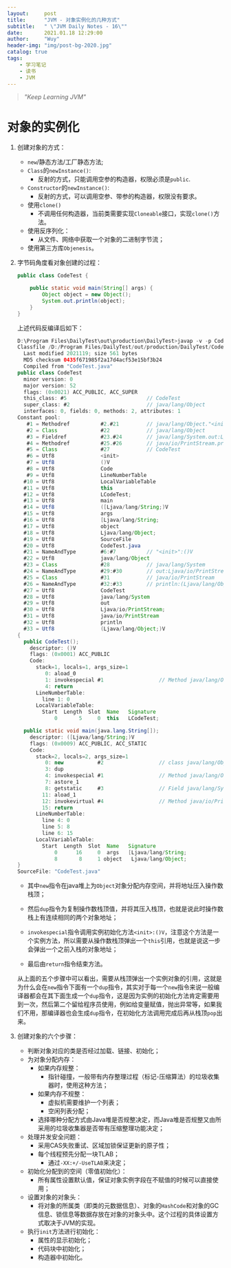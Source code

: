 ```yaml
---
layout:     post
title:      "JVM - 对象实例化的几种方式"
subtitle:   " \"JVM Daily Notes - 16\""
date:       2021.01.18 12:29:00
author:     "Wuy"
header-img: "img/post-bg-2020.jpg"
catalog: true
tags:
    - 学习笔记
    - 读书
    - JVM
---
```


> *"Keep Learning JVM"*

# 对象的实例化

1. 创建对象的方式：
   - `new`/静态方法/工厂静态方法;
   - `Class`的`newInstance()`:
     - 反射的方式，只能调用空参的构造器，权限必须是`public`.
   - `Constructor`的`newInstance()`:
     - 反射的方式，可以调用空参、带参的构造器，权限没有要求。
   - 使用`clone()`
     - 不调用任何构造器，当前类需要实现`Cloneable`接口，实现`clone()`方法。
   - 使用反序列化：
     - 从文件、网络中获取一个对象的二进制字节流；
   - 使用第三方库`Objenesis`。
   
2. 字节码角度看对象创建的过程：

   ```java
   public class CodeTest {
   
       public static void main(String[] args) {
           Object object = new Object();
           System.out.println(object);
       }
   }
   ```

   上述代码反编译后如下：

   ```java
   D:\Program Files\DailyTest\out\production\DailyTest>javap -v -p CodeTest.class
   Classfile /D:/Program Files/DailyTest/out/production/DailyTest/CodeTest.class
     Last modified 2021119; size 561 bytes
     MD5 checksum 0435f671985f2a17d4acf53e15bf3b24
     Compiled from "CodeTest.java"
   public class CodeTest
     minor version: 0
     major version: 52
     flags: (0x0021) ACC_PUBLIC, ACC_SUPER
     this_class: #5                          // CodeTest
     super_class: #2                         // java/lang/Object
     interfaces: 0, fields: 0, methods: 2, attributes: 1
   Constant pool:
      #1 = Methodref          #2.#21         // java/lang/Object."<init>":()V
      #2 = Class              #22            // java/lang/Object
      #3 = Fieldref           #23.#24        // java/lang/System.out:Ljava/io/PrintStream;
      #4 = Methodref          #25.#26        // java/io/PrintStream.println:(Ljava/lang/Object;)V
      #5 = Class              #27            // CodeTest
      #6 = Utf8               <init>
      #7 = Utf8               ()V
      #8 = Utf8               Code
      #9 = Utf8               LineNumberTable
     #10 = Utf8               LocalVariableTable
     #11 = Utf8               this
     #12 = Utf8               LCodeTest;
     #13 = Utf8               main
     #14 = Utf8               ([Ljava/lang/String;)V
     #15 = Utf8               args
     #16 = Utf8               [Ljava/lang/String;
     #17 = Utf8               object
     #18 = Utf8               Ljava/lang/Object;
     #19 = Utf8               SourceFile
     #20 = Utf8               CodeTest.java
     #21 = NameAndType        #6:#7          // "<init>":()V
     #22 = Utf8               java/lang/Object
     #23 = Class              #28            // java/lang/System
     #24 = NameAndType        #29:#30        // out:Ljava/io/PrintStream;
     #25 = Class              #31            // java/io/PrintStream
     #26 = NameAndType        #32:#33        // println:(Ljava/lang/Object;)V
     #27 = Utf8               CodeTest
     #28 = Utf8               java/lang/System
     #29 = Utf8               out
     #30 = Utf8               Ljava/io/PrintStream;
     #31 = Utf8               java/io/PrintStream
     #32 = Utf8               println
     #33 = Utf8               (Ljava/lang/Object;)V
   {
     public CodeTest();
       descriptor: ()V
       flags: (0x0001) ACC_PUBLIC
       Code:
         stack=1, locals=1, args_size=1
            0: aload_0
            1: invokespecial #1                  // Method java/lang/Object."<init>":()V
            4: return
         LineNumberTable:
           line 1: 0
         LocalVariableTable:
           Start  Length  Slot  Name   Signature
               0       5     0  this   LCodeTest;
   
     public static void main(java.lang.String[]);
       descriptor: ([Ljava/lang/String;)V
       flags: (0x0009) ACC_PUBLIC, ACC_STATIC
       Code:
         stack=2, locals=2, args_size=1
            0: new           #2                  // class java/lang/Object
            3: dup
            4: invokespecial #1                  // Method java/lang/Object."<init>":()V
            7: astore_1
            8: getstatic     #3                  // Field java/lang/System.out:Ljava/io/PrintStream;
           11: aload_1
           12: invokevirtual #4                  // Method java/io/PrintStream.println:(Ljava/lang/Object;)V
           15: return
         LineNumberTable:
           line 4: 0
           line 5: 8
           line 6: 15
         LocalVariableTable:
           Start  Length  Slot  Name   Signature
               0      16     0  args   [Ljava/lang/String;
               8       8     1 object   Ljava/lang/Object;
   }
   SourceFile: "CodeTest.java"
   
   ```

   -  其中`new`指令在java堆上为`Object`对象分配内存空间，并将地址压入操作数栈顶；

   - 然后`dup`指令为复制操作数栈顶值，并将其压入栈顶，也就是说此时操作数栈上有连续相同的两个对象地址；

   - `invokespecial`指令调用实例初始化方法`<init>:()V`，注意这个方法是一个实例方法，所以需要从操作数栈顶弹出一个`this`引用，也就是说这一步会弹出一个之前入栈的对象地址；

   - 最后由`return`指令结束方法。

   从上面的五个步骤中可以看出，需要从栈顶弹出一个实例对象的引用，这就是为什么会在`new`指令下面有一个`dup`指令，其实对于每一个`new`指令来说一般编译器都会在其下面生成一个`dup`指令，这是因为实例的初始化方法肯定需要用到一次，然后第二个留给程序员使用，例如给变量赋值，抛出异常等，如果我们不用，那编译器也会生成`dup`指令，在初始化方法调用完成后再从栈顶`pop`出来。

3. 创建对象的六个步骤：

   - 判断对象对应的类是否经过加载、链接、初始化；
   - 为对象分配内存：
     - 如果内存规整：
       - 指针碰撞，一般带有内存整理过程（标记-压缩算法）的垃圾收集器时，使用这种方法；
     - 如果内存不规整：
       - 虚拟机需要维护一个列表；
       - 空闲列表分配；
     - 选择哪种分配方式由Java堆是否规整决定，而Java堆是否规整又由所采用的垃圾收集器是否带有压缩整理功能决定；
   - 处理并发安全问题：
     - 采用CAS失败重试、区域加锁保证更新的原子性；
     - 每个线程预先分配一块TLAB；
       - 通过`-XX:+/-UseTLAB`来决定；
   - 初始化分配到的空间（零值初始化）：
     - 所有属性设置默认值，保证对象实例字段在不赋值的时候可以直接使用；
   - 设置对象的对象头：
     - 将对象的所属类（即类的元数据信息）、对象的`HashCode`和对象的GC信息、锁信息等数据存放在对象的对象头中。这个过程的具体设置方式取决于JVM的实现。
   - 执行`init`方法进行初始化：
     - 属性的显示初始化；
     - 代码块中初始化；
     - 构造器中初始化。

   